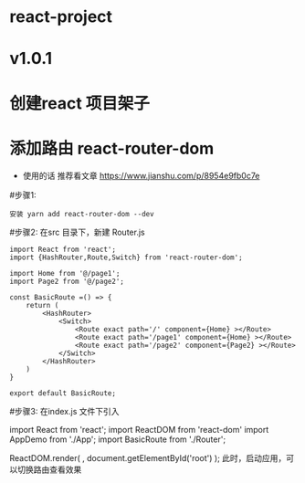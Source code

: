 # react-project

# v1.0.1

# 创建react 项目架子

# 添加路由  react-router-dom

+ 使用的话 推荐看文章 https://www.jianshu.com/p/8954e9fb0c7e

#步骤1:

    安装 yarn add react-router-dom --dev
    
#步骤2:
    在src 目录下，新建 Router.js

    import React from 'react';
    import {HashRouter,Route,Switch} from 'react-router-dom';

    import Home from '@/page1';
    import Page2 from '@/page2';

    const BasicRoute =() => {
        return (
            <HashRouter>
                <Switch>
                    <Route exact path='/' component={Home} ></Route>
                    <Route exact path='/page1' component={Home} ></Route>
                    <Route exact path='/page2' component={Page2} ></Route>
                </Switch>
            </HashRouter>
        )
    }

    export default BasicRoute;
#步骤3:
  在index.js 文件下引入
  
  import React from 'react';
  import ReactDOM from 'react-dom'
  import AppDemo from './App';
  import BasicRoute from './Router';

  ReactDOM.render(
      <BasicRoute />,
      document.getElementById('root')
    );
此时，启动应用，可以切换路由查看效果
